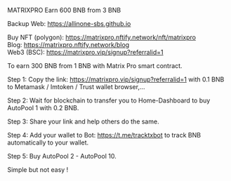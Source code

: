 
<body>
<p>MATRIXPRO Earn 600 BNB from 3 BNB</p>
<p>Backup Web: <a href="https://allinone-sbs.github.io">https://allinone-sbs.github.io</a>

<p>Buy NFT (polygon): <a href="https://matrixpro.nftify.network/collection/NFTify1155">https://matrixpro.nftify.network/nft/matrixpro</a><br />
Blog: <a href="https://matrixpro.nftify.network/blog">https://matrixpro.nftify.network/blog</a><br />
Web3 (BSC): <a href="https://matrixpro.vip/signup?referralid=1">https://matrixpro.vip/signup?referralid=1</a><br />

<p>To earn 300 BNB from 1 BNB with Matrix Pro smart contract.</p>

<p>Step 1: Copy the link: <a href="https://matrixpro.vip/signup?referralid=1">https://matrixpro.vip/signup?referralid=1</a>
with 0.1 BNB to Metamask / Imtoken / Trust wallet browser,…</p>
<p>Step 2: Wait for blockchain to transfer you to Home-Dashboard to buy AutoPool 1 with 0.2 BNB.</p>
<p>Step 3: Share your link and help others do the same.</p>
<p>Step 4: Add your wallet to Bot: <a href="https://t.me/tracktxbot">https://t.me/tracktxbot</a> to track BNB automatically to your wallet.</p>
<p>Step 5: Buy AutoPool 2 - AutoPool 10.</p>
<p>Simple but not easy !</p>

</p></p></body></html>
